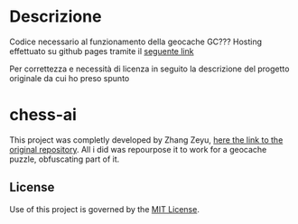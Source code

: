 # Descrizione
Codice necessario al funzionamento della geocache GC???
Hosting effettuato su github pages tramite il [seguente link](https://lory9894.github.io/Scacchi_GC/)

Per correttezza e necessità di licenza in seguito la descrizione del progetto originale da cui ho preso spunto

# chess-ai
This project was completly developed by Zhang Zeyu, [here the link to the original repository](https://github.com/zeyu2001/chess-ai/tree/main).
All i did was repourpose it to work for a geocache puzzle, obfuscating part of it.

## License
Use of this project is governed by the [MIT License](LICENSE).
